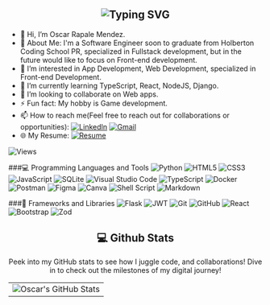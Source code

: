 <div align="center">
<h2><img src="https://readme-typing-svg.herokuapp.com?font=Jetbrains+mono&size=40&duration=3000&color=a483f6&center=true&vCenter=true&width=435&lines=Hey,+I'm+Oscar!;Welcome...;to+my+Github!;" alt="Typing SVG"/></h2>
</div>

- 👋 Hi, I’m Oscar Rapale Mendez.
- 🚀 About Me: I'm a Software Engineer soon to graduate from Holberton Coding School PR, specialized in Fullstack development, but in the future would like to focus on Front-end development.
- 👀 I’m interested in App Development, Web Development, specialized in Front-end Development.
- 🌱 I’m currently learning TypeScript, React, NodeJS, Django.
- 💞️ I’m looking to collaborate on Web apps.
- ⚡ Fun fact: My hobby is Game development.
- 📫 How to reach me(Feel free to reach out for collaborations or opportunities): [![LinkedIn](https://img.shields.io/badge/linkedin-%230077B5.svg?style=for-the-badge&logo=linkedin&logoColor=white)](https://mylinkedInlink/) [![Gmail](https://img.shields.io/badge/Gmail-D14836?style=for-the-badge&logo=gmail&logoColor=white)](mailto:oscarrapale@gmail.com)
- 🌐 My Resume: [![Resume](https://img.shields.io/badge/RESUME-important?style=for-the-badge)](./.pdf)

![Views](https://komarev.com/ghpvc/?username=OscarRapale&style=for-the-badge)

###💻 Programming Languages and Tools
 ![Python](https://img.shields.io/badge/python-3670A0?style=for-the-badge&logo=python&logoColor=ffdd54)
 ![HTML5](https://img.shields.io/badge/html5-%23E34F26.svg?style=for-the-badge&logo=html5&logoColor=white)
 ![CSS3](https://img.shields.io/badge/css3-%231572B6.svg?style=for-the-badge&logo=css3&logoColor=white)
 ![JavaScript](https://img.shields.io/badge/javascript-%23323330.svg?style=for-the-badge&logo=javascript&logoColor=%23F7DF1E)
 ![SQLite](https://img.shields.io/badge/sqlite-%2307405e.svg?style=for-the-badge&logo=sqlite&logoColor=white)
 ![Visual Studio Code](https://img.shields.io/badge/Visual%20Studio%20Code-0078d7.svg?style=for-the-badge&logo=visual-studio-code&logoColor=white)
 ![TypeScript](https://img.shields.io/badge/typescript-%23007ACC.svg?style=for-the-badge&logo=typescript&logoColor=white)
 ![Docker](https://img.shields.io/badge/docker-%230db7ed.svg?style=for-the-badge&logo=docker&logoColor=white)
 ![Postman](https://img.shields.io/badge/Postman-FF6C37?style=for-the-badge&logo=postman&logoColor=white)
 ![Figma](https://img.shields.io/badge/figma-%23F24E1E.svg?style=for-the-badge&logo=figma&logoColor=white)
 ![Canva](https://img.shields.io/badge/Canva-%2300C4CC.svg?style=for-the-badge&logo=Canva&logoColor=white)
 ![Shell Script](https://img.shields.io/badge/shell_script-%23121011.svg?style=for-the-badge&logo=gnu-bash&logoColor=white)
 ![Markdown](https://img.shields.io/badge/markdown-%23000000.svg?style=for-the-badge&logo=markdown&logoColor=white)

###🔧 Frameworks and Libraries
 ![Flask](https://img.shields.io/badge/flask-%23000.svg?style=for-the-badge&logo=flask&logoColor=white)
 ![JWT](https://img.shields.io/badge/JWT-black?style=for-the-badge&logo=JSON%20web%20tokens)
 ![Git](https://img.shields.io/badge/git-%23F05033.svg?style=for-the-badge&logo=git&logoColor=white)
 ![GitHub](https://img.shields.io/badge/github-%23121011.svg?style=for-the-badge&logo=github&logoColor=white)
 ![React](https://img.shields.io/badge/react-%2320232a.svg?style=for-the-badge&logo=react&logoColor=%2361DAFB)
 ![Bootstrap](https://img.shields.io/badge/bootstrap-%238511FA.svg?style=for-the-badge&logo=bootstrap&logoColor=white)
 ![Zod](https://img.shields.io/badge/zod-%233068b7.svg?style=for-the-badge&logo=zod&logoColor=white)

<div align="center">
<h2 align="center" class="section-heading"> 💻 Github Stats</h2>
<p>Peek into my GitHub stats to see how I juggle code, and collaborations! Dive in to check out the milestones of my digital journey!</p>
 <table align="center" width="100%" height="100%" >
    <tr>
       <td><img style="border: none;" src="https://github-profile-summary-cards.vercel.app/api/cards/profile-details?username=OscarRapale&theme=github_dark" alt="Oscar's GitHub Stats"/></td>
    </tr>
 </table>

 <table align="center" width="100%" height="100%" >
    <tr>
        <td><img style="border: none;" src="https://github-profile-summary-cards.vercel.app/api/cards/stats?username=OscarRapale&theme=github_dark" alt="Oscar's GitHub Stats"/></td>
        <td><img style="border: none;" src="https://github-profile-summary-cards.vercel.app/api/cards/productive-time?username=OscarRapale&theme=github_dark&utcOffset=10" alt="Oscar's GitHub Stats"/>
        <td><img style="border: none;" src="https://github-profile-summary-cards.vercel.app/api/cards/repos-per-language?username=OscarRapale&theme=github_dark" alt="Oscar's GitHub Stats"/></td>
        <td><img style="border: none;" src="https://github-profile-summary-cards.vercel.app/api/cards/most-commit-language?username=OscarRapale&theme=github_dark" alt="Oscar's GitHub Stats"/></td>
    </tr>
 </table>
</div>
<!---
OscarRapale/OscarRapale is a ✨ special ✨ repository because its `README.md` (this file) appears on your GitHub profile.
You can click the Preview link to take a look at your changes.
--->
